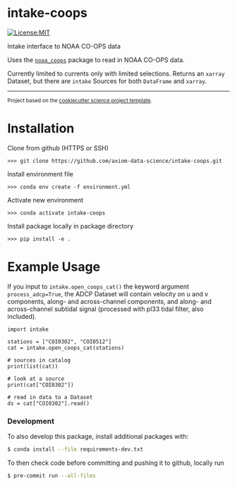 intake-coops
==============================

<!-- [![Build Status](https://github.com/axiom-data-science/intake-coops/workflows/Tests/badge.svg)](https://github.com/axiom-data-science/intake-coops/actions)
[![codecov](https://codecov.io/gh/axiom-data-science/intake-coops/branch/main/graph/badge.svg)](https://codecov.io/gh/axiom-data-science/intake-coops) -->
[![License:MIT](https://img.shields.io/badge/License-MIT-green.svg?style=for-the-badge)](https://opensource.org/licenses/MIT)
<!-- [![conda-forge](https://img.shields.io/conda/dn/conda-forge/intake-coops?label=conda-forge)](https://anaconda.org/conda-forge/intake-coops)[![Documentation Status](https://readthedocs.org/projects/intake-coops/badge/?version=latest)](https://intake-coops.readthedocs.io/en/latest/?badge=latest) -->


Intake interface to NOAA CO-OPS data

Uses the [`noaa_coops`](https://github.com/GClunies/noaa_coops) package to read in NOAA CO-OPS data.

Currently limited to currents only with limited selections. Returns an `xarray` Dataset, but there are `intake` Sources for both `DataFrame` and `xarray`.

--------

<p><small>Project based on the <a target="_blank" href="https://github.com/jbusecke/cookiecutter-science-project">cookiecutter science project template</a>.</small></p>


# Installation

Clone from github (HTTPS or SSH)

    >>> git clone https://github.com/axiom-data-science/intake-coops.git

Install environment file

    >>> conda env create -f environment.yml

Activate new environment

    >>> conda activate intake-coops

Install package locally in package directory

    >>> pip install -e .


# Example Usage

If you input to `intake.open_coops_cat()` the keyword argument `process_adcp=True`, the ADCP Dataset will contain velocity on u and v components, along- and across-channel components, and along- and across-channel subtidal signal (processed with pl33 tidal filter, also included).

```
import intake

stations = ["COI0302", "COI0512"]
cat = intake.open_coops_cat(stations)

# sources in catalog
print(list(cat))

# look at a source
print(cat["COI0302"])

# read in data to a Dataset
ds = cat["COI0302"].read()
```


### Development

To also develop this package, install additional packages with:
``` bash
$ conda install --file requirements-dev.txt
```

To then check code before committing and pushing it to github, locally run
``` bash
$ pre-commit run --all-files
```
